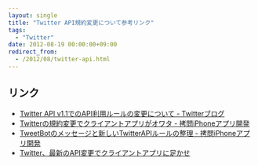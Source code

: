```yaml
---
layout: single
title: "Twitter API規約変更について参考リンク"
tags:
  - "Twitter"
date: 2012-08-19 00:00:00+09:00
redirect_from:
  - /2012/08/twitter-api.html
---
```


## リンク

- [Twitter API v1.1でのAPI利用ルールの変更について - Twitterブログ](http://blog.jp.twitter.com/2012/08/twitter-api-v11aip.html)
- [Twitterの規約変更でクライアントアプリがオワタ - 拷問iPhoneアプリ開発](http://www.umekun.com/archives/1505)
- [TweetBotのメッセージと新しいTwitterAPIルールの整理 - 拷問iPhoneアプリ開発](http://www.umekun.com/archives/1544)
- [Twitter、最新のAPI変更でクライアントアプリに足かせ](http://jp.techcrunch.com/archives/20120816twitter-api-client-apps/)
